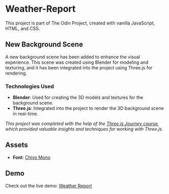 # Weather-Report

This project is part of The Odin Project, created with vanilla JavaScript, HTML, and CSS.

## New Background Scene

A new background scene has been added to enhance the visual experience. This scene was created using Blender for modeling and texturing, and it has been integrated into the project using Three.js for rendering.

### Technologies Used

- **Blender**: Used for creating the 3D models and textures for the background scene.
- **Three.js**: Integrated into the project to render the 3D background scene in real-time.

_This project was completed with the help of the [Three.js Journey course](https://threejs-journey.com/), which provided valuable insights and techniques for working with Three.js._

## Assets

- **Font**: [Chivo Mono](https://fonts.google.com/specimen/Chivo+Mono)

## Demo

Check out the live demo: [Weather Report](https://weather-report-mirantee.vercel.app/)
